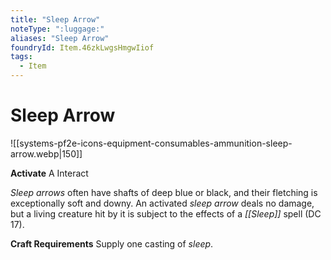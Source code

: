 ```yaml
---
title: "Sleep Arrow"
noteType: ":luggage:"
aliases: "Sleep Arrow"
foundryId: Item.46zkLwgsHmgwIiof
tags:
  - Item
---
```


# Sleep Arrow
![[systems-pf2e-icons-equipment-consumables-ammunition-sleep-arrow.webp|150]]

**Activate** A Interact

_Sleep arrows_ often have shafts of deep blue or black, and their fletching is exceptionally soft and downy. An activated _sleep arrow_ deals no damage, but a living creature hit by it is subject to the effects of a _[[Sleep]]_ spell (DC 17).

**Craft Requirements** Supply one casting of _sleep_.
